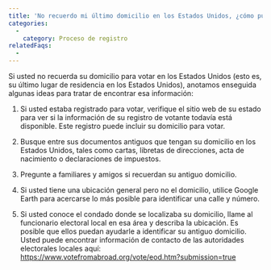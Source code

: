 ```yaml
---
title: 'No recuerdo mi último domicilio en los Estados Unidos, ¿cómo puedo encontrarlo?'
categories:
  - 
    category: Proceso de registro
relatedFaqs:
  -
---
```

Si usted no recuerda su domicilio para votar en los Estados Unidos (esto es, su último lugar de residencia en los Estados Unidos), anotamos enseguida algunas ideas para tratar de encontrar esa información:

1. Si usted estaba registrado para votar, verifique el sitio web de su estado para ver si la información de su registro de votante todavía está disponible. Este registro puede incluir su domicilio para votar.

2. Busque entre sus documentos antiguos que tengan su domicilio en los Estados Unidos, tales como cartas, libretas de direcciones, acta de nacimiento o declaraciones de impuestos.

3. Pregunte a familiares y amigos si recuerdan su antiguo domicilio.

4. Si usted tiene una ubicación general pero no el domicilio, utilice Google Earth para acercarse lo más posible para identificar una calle y número.

5. Si usted conoce el condado donde se localizaba su domicilio, llame al funcionario electoral local en esa área y describa la ubicación. Es posible que ellos puedan ayudarle a identificar su antiguo domicilio. Usted puede encontrar información de contacto de las autoridades electorales locales aquí: https://www.votefromabroad.org/vote/eod.htm?submission=true